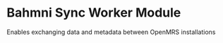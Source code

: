 
Bahmni Sync Worker Module
======================

Enables exchanging data and metadata between OpenMRS installations